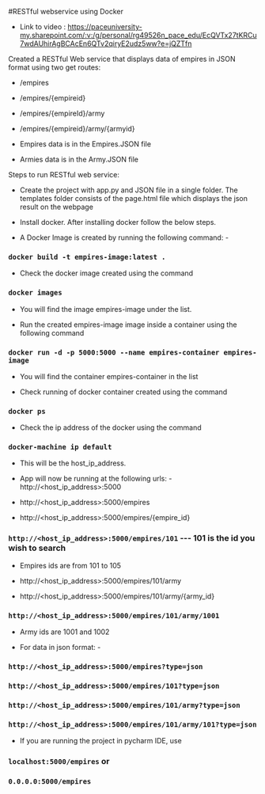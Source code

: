 #RESTful webservice using Docker

* Link to video : https://paceuniversity-my.sharepoint.com/:v:/g/personal/rg49526n_pace_edu/EcQVTx27tKRCu7wdAUhirAgBCAcEn6QTv2qiryE2udz5ww?e=jQZTfn

Created a RESTful Web service that displays data of empires in JSON format using two get routes: 
   
* /empires
   
* /empires/{empireid}

* /empires/{empireId}/army

* /empires/{empireid}/army/{armyid}

* Empires data is in the Empires.JSON file

* Armies data is in the Army.JSON file
    
Steps to run RESTful web service:

* Create the project with app.py and JSON file in a single folder.
  The templates folder consists of the page.html file which displays the json result on the webpage
  
* Install docker. After installing docker follow the below steps.

* A Docker Image is created by running the following command: -
### `docker build -t empires-image:latest .`

* Check the docker image created using the command
### `docker images`

* You will find the image empires-image under the list.

* Run the created empires-image image inside a container using the following command
### `docker run -d -p 5000:5000 --name empires-container empires-image`

* You will find the container empires-container in the list

* Check running of docker container created using the command 
### `docker ps`

* Check the ip address of the docker using the command
### `docker-machine ip default`
* This will be the host_ip_address.

* App will now be running at the following urls: -
  http://<host_ip_address>:5000

* http://<host_ip_address>:5000/empires

* http://<host_ip_address>:5000/empires/{empire_id} 

### `http://<host_ip_address>:5000/empires/101` --- 101 is the id you wish to search

* Empires ids are from 101 to 105

* http://<host_ip_address>:5000/empires/101/army

* http://<host_ip_address>:5000/empires/101/army/{army_id}

### `http://<host_ip_address>:5000/empires/101/army/1001`

* Army ids are 1001 and 1002

* For data in json format: -

### `http://<host_ip_address>:5000/empires?type=json`
### `http://<host_ip_address>:5000/empires/101?type=json`
### `http://<host_ip_address>:5000/empires/101/army?type=json`
### `http://<host_ip_address>:5000/empires/101/army/101?type=json`

* If you are running the project in pycharm IDE, use 
### `localhost:5000/empires` or 
### `0.0.0.0:5000/empires`
